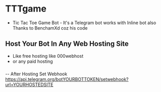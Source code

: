 # TTTgame
- Tic Tac Toe Game Bot - It's a Telegram bot works with Inline bot also
 Thanks to BenchamXd coz his code 

## Host Your Bot In Any Web Hosting Site
  - Like free hosting like 000webhost
  - or any paid hosting
###
-- After Hosting Set Webhook
  https://api.telegram.org/botYOURBOTTOKEN/setwebhook?url=YOURHOSTEDSITE
